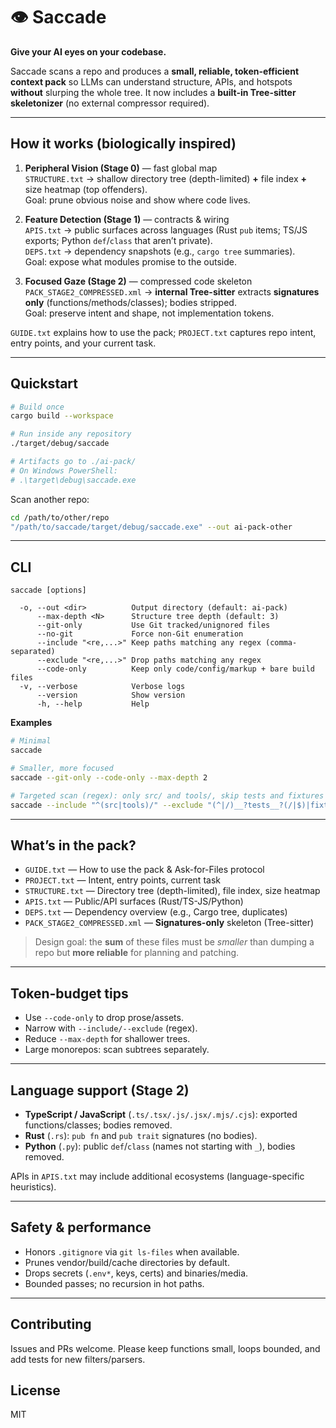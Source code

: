 # 👁️ Saccade

**Give your AI eyes on your codebase.**

Saccade scans a repo and produces a **small, reliable, token-efficient context pack** so LLMs can understand structure, APIs, and hotspots **without** slurping the whole tree. It now includes a **built-in Tree-sitter skeletonizer** (no external compressor required).

---

## How it works (biologically inspired)

1) **Peripheral Vision (Stage 0)** — fast global map  
   `STRUCTURE.txt` → shallow directory tree (depth-limited) **+** file index **+** size heatmap (top offenders).  
   Goal: prune obvious noise and show where code lives.

2) **Feature Detection (Stage 1)** — contracts & wiring  
   `APIS.txt` → public surfaces across languages (Rust `pub` items; TS/JS exports; Python `def`/`class` that aren’t private).  
   `DEPS.txt` → dependency snapshots (e.g., `cargo tree` summaries).  
   Goal: expose what modules promise to the outside.

3) **Focused Gaze (Stage 2)** — compressed code skeleton  
   `PACK_STAGE2_COMPRESSED.xml` → **internal Tree-sitter** extracts **signatures only** (functions/methods/classes); bodies stripped.  
   Goal: preserve intent and shape, not implementation tokens.

`GUIDE.txt` explains how to use the pack; `PROJECT.txt` captures repo intent, entry points, and your current task.

---

## Quickstart

```bash
# Build once
cargo build --workspace

# Run inside any repository
./target/debug/saccade

# Artifacts go to ./ai-pack/
# On Windows PowerShell:
# .\target\debug\saccade.exe
````

Scan another repo:

```bash
cd /path/to/other/repo
"/path/to/saccade/target/debug/saccade.exe" --out ai-pack-other
```

---

## CLI

```text
saccade [options]

  -o, --out <dir>          Output directory (default: ai-pack)
      --max-depth <N>      Structure tree depth (default: 3)
      --git-only           Use Git tracked/unignored files
      --no-git             Force non-Git enumeration
      --include "<re,...>" Keep paths matching any regex (comma-separated)
      --exclude "<re,...>" Drop paths matching any regex
      --code-only          Keep only code/config/markup + bare build files
  -v, --verbose            Verbose logs
      --version            Show version
      -h, --help           Help
```

**Examples**

```bash
# Minimal
saccade

# Smaller, more focused
saccade --git-only --code-only --max-depth 2

# Targeted scan (regex): only src/ and tools/, skip tests and fixtures
saccade --include "^(src|tools)/" --exclude "(^|/)__?tests__?(/|$)|fixtures"
```

---

## What’s in the pack?

* `GUIDE.txt` — How to use the pack & Ask-for-Files protocol
* `PROJECT.txt` — Intent, entry points, current task
* `STRUCTURE.txt` — Directory tree (depth-limited), file index, size heatmap
* `APIS.txt` — Public/API surfaces (Rust/TS-JS/Python)
* `DEPS.txt` — Dependency overview (e.g., Cargo tree, duplicates)
* `PACK_STAGE2_COMPRESSED.xml` — **Signatures-only** skeleton (Tree-sitter)

> Design goal: the **sum** of these files must be *smaller* than dumping a repo but **more reliable** for planning and patching.

---

## Token-budget tips

* Use `--code-only` to drop prose/assets.
* Narrow with `--include/--exclude` (regex).
* Reduce `--max-depth` for shallower trees.
* Large monorepos: scan subtrees separately.

---

## Language support (Stage 2)

* **TypeScript / JavaScript** (`.ts/.tsx/.js/.jsx/.mjs/.cjs`): exported functions/classes; bodies removed.
* **Rust** (`.rs`): `pub fn` and `pub trait` signatures (no bodies).
* **Python** (`.py`): public `def`/`class` (names not starting with `_`), bodies removed.

APIs in `APIS.txt` may include additional ecosystems (language-specific heuristics).

---

## Safety & performance

* Honors `.gitignore` via `git ls-files` when available.
* Prunes vendor/build/cache directories by default.
* Drops secrets (`.env*`, keys, certs) and binaries/media.
* Bounded passes; no recursion in hot paths.

---

## Contributing

Issues and PRs welcome. Please keep functions small, loops bounded, and add tests for new filters/parsers.

## License

MIT

